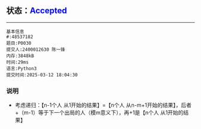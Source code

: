 ## 状态：<span style="color:blue">Accepted</span>

------



```
基本信息
#:48537182
题目:P0030
提交人:2400012630 陈一锋
内存:3848kB
时间:29ms
语言:Python3
提交时间:2025-03-12 18:04:30
```

### 说明

- 考虑递归：【n-1个人 从1开始的结果】=【n个人 从n-m+1开始的结果】，后者+（m-1）等于下一个出局的人（模m意义下），再+1是【n个人 从1开始的结果】